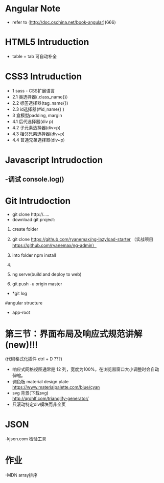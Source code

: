# Angular Note 
- refer to (http://doc.oschina.net/book-angular)(666)

# HTML5 Intruduction
- table + tab 可自动补全
# CSS3 Intruduction
- 1 sass -  CSS扩展语言
- 2.1 类选择器(.class_name{})
- 2.2 标签选择器(tag_name{})
- 2.3 id选择器(#id_name{} )
- 3 盒模型padding, margin
- 4.1 后代选择器(div p)
- 4.2 子元素选择器(div>p)
- 4.3 相邻兄弟选择器(div+p)
- 4.4 普通兄弟选择器(div~p)
# Javascript Intrudoction
-调试 console.log()
-

# Git Intrudoction
- git clone http://.....
- download git project:
1. create folder
2. git clone https://github.com/ryanemax/ng-lazyload-starter
（实战项目
https://github.com/ryanemax/ng-admin）
3. into folder 
npm install
4.

5. ng serve(build and deploy to web)
6. git push    -u origin master
- *git log 

#angular structure
- app-root



# 第三节：界面布局及响应式规范讲解(new)!!!
(代码格式化插件 ctrl + D ???)
- 响应式网格视图通常是 12 列，宽度为100%，在浏览器窗口大小调整时会自动伸缩。
- 调色板 material design plate<br/>
  https://www.materialpalette.com/blue/cyan
- svg 背景(下载svg)<br/>
  http://qrohlf.com/trianglify-generator/
- 只滚动特定div模块而非全页
   
  
  
# JSON
  -kjson.com 检验工具

# 作业
  -MDN array排序